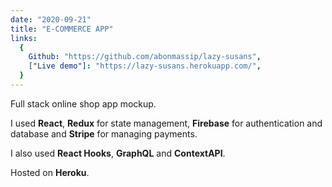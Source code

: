 ```yaml
---
date: "2020-09-21"
title: "E-COMMERCE APP"
links:
  {
    Github: "https://github.com/abonmassip/lazy-susans",
    ["Live demo"]: "https://lazy-susans.herokuapp.com/",
  }
---
```


Full stack online shop app mockup.

I used **React**, **Redux** for state management, **Firebase** for authentication and database and **Stripe** for managing payments.

I also used **React Hooks**, **GraphQL** and **ContextAPI**.

Hosted on **Heroku**.

